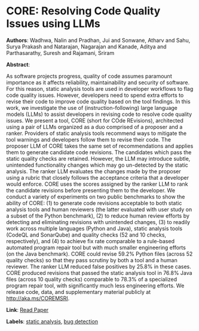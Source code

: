 # CORE: Resolving Code Quality Issues using LLMs

**Authors**: Wadhwa, Nalin and Pradhan, Jui and Sonwane, Atharv and Sahu, Surya Prakash and Natarajan, Nagarajan and Kanade, Aditya and Parthasarathy, Suresh and Rajamani, Sriram

**Abstract**:

As software projects progress, quality of code assumes paramount importance as it affects reliability, maintainability and security of software. For this reason, static analysis tools are used in developer workflows to flag code quality issues. However, developers need to spend extra efforts to revise their code to improve code quality based on the tool findings. In this work, we investigate the use of (instruction-following) large language models (LLMs) to assist developers in revising code to resolve code quality issues.    We present a tool, CORE (short for COde REvisions), architected using a pair of LLMs organized as a duo comprised of a proposer and a ranker. Providers of static analysis tools recommend ways to mitigate the tool warnings and developers follow them to revise their code. The proposer LLM of CORE takes the same set of recommendations and applies them to generate candidate code revisions. The candidates which pass the static quality checks are retained. However, the LLM may introduce subtle, unintended functionality changes which may go un-detected by the static analysis. The ranker LLM evaluates the changes made by the proposer using a rubric that closely follows the acceptance criteria that a developer would enforce. CORE uses the scores assigned by the ranker LLM to rank the candidate revisions before presenting them to the developer.    We conduct a variety of experiments on two public benchmarks to show the ability of CORE:  (1) to generate code revisions acceptable to both static analysis tools and human reviewers (the latter evaluated with user study on a subset of the Python benchmark),  (2) to reduce human review efforts by detecting and eliminating revisions with unintended changes,  (3) to readily work across multiple languages (Python and Java), static analysis tools (CodeQL and SonarQube) and quality checks (52 and 10 checks, respectively),  and  (4) to achieve fix rate comparable to a rule-based automated program repair tool but with much smaller engineering efforts (on the Java benchmark).  CORE could revise 59.2\% Python files (across 52 quality checks) so that they pass scrutiny by both a tool and a human reviewer. The ranker LLM reduced false positives by 25.8\% in these cases. CORE produced revisions that passed the static analysis tool in 76.8\% Java files (across 10 quality checks) comparable to 78.3\% of a specialized program repair tool, with significantly much less engineering efforts. We release code, data, and supplementary material publicly at http://aka.ms/COREMSRI.

**Link**: [Read Paper](https://doi.org/10.1145/3643762)

**Labels**: [static analysis](../../labels/static_analysis.md), [bug detection](../../labels/bug_detection.md)
